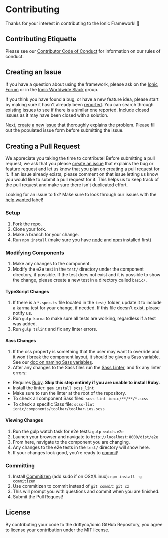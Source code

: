 # Contributing

Thanks for your interest in contributing to the Ionic Framework! :tada:


## Contributing Etiquette

Please see our [Contributor Code of Conduct](./CODE_OF_CONDUCT.md) for information on our rules of conduct.


## Creating an Issue

If you have a question about using the framework, please ask on the [Ionic Forum](http://forum.ionicframework.com/) or in the [Ionic Worldwide Slack](http://ionicworldwide.herokuapp.com/) group.

If you think you have found a bug, or have a new feature idea, please start by making sure it hasn't already been [reported](https://github.com/driftyco/ionic/issues?utf8=%E2%9C%93&q=is%3Aissue). You can search through existing issues to see if there is a similar one reported. Include closed issues as it may have been closed with a solution.

Next, [create a new issue](https://github.com/driftyco/ionic/issues/new) that thoroughly explains the problem. Please fill out the populated issue form before submitting the issue.


## Creating a Pull Request

We appreciate you taking the time to contribute! Before submitting a pull request, we ask that you please [create an issue](#creating-an-issue) that explains the bug or feature request and let us know that you plan on creating a pull request for it. If an issue already exists, please comment on that issue letting us know you would like to submit a pull request for it. This helps us to keep track of the pull request and make sure there isn't duplicated effort.

Looking for an issue to fix? Make sure to look through our issues with the [help wanted](https://github.com/driftyco/ionic/issues?q=is%3Aopen+is%3Aissue+label%3A%22help+wanted%22) label!

### Setup

1. Fork the repo.
2. Clone your fork.
3. Make a branch for your change.
4. Run `npm install` (make sure you have [node](https://nodejs.org/en/) and [npm](http://blog.npmjs.org/post/85484771375/how-to-install-npm) installed first)


### Modifying Components

1. Make any changes to the component.
2. Modify the e2e test in the `test/` directory under the component directory, if possible. If the test does not exist and it is possible to show the change, please create a new test in a directory called `basic/`.

#### TypeScript Changes

1. If there is a `*.spec.ts` file located in the `test/` folder, update it to include a karma test for your change, if needed. If this file doesn't exist, please notify us.
2. Run `gulp karma` to make sure all tests are working, regardless if a test was added.
3. Run `gulp tslint` and fix any linter errors.

#### Sass Changes

1. If the css property is something that the user may want to override and it won't break the component layout, it should be given a Sass variable. See our [doc on naming Sass variables](https://docs.google.com/document/d/1OyOyrRE5lpB_9mdkF0HWVQLV97fHma450N8XqE4mjZQ/edit?usp=sharing).
2. After any changes to the Sass files run the [Sass Linter](https://github.com/brigade/scss-lint), and fix any linter errors:
 - Requires [Ruby](https://www.ruby-lang.org/en/documentation/installation/). **Skip this step entirely if you are unable to install Ruby.**
 - Install the linter: `gem install scss_lint`
 - Make sure to run the linter at the root of the repository.
 - To check all component Sass files: `scss-lint ionic/**/**/*.scss`
 - To check a specific Sass file: `scss-lint ionic/components/toolbar/toolbar.ios.scss`


#### Viewing Changes

1. Run the gulp watch task for e2e tests: `gulp watch.e2e`
2. Launch your browser and navigate to `http://localhost:8000/dist/e2e`
3. From here, navigate to the component you are changing.
4. Any changes to the e2e tests in the `test/` directory will show here.
5. If your changes look good, you're ready to [commit](#committing)!


### Committing

1. Install [Commitizen](https://github.com/commitizen/cz-cli#installing-the-command-line-tool) (add sudo if on OSX/Linux): `npm install -g commitizen`
2. Use commitizen to commit instead of `git commit`: `git cz`
3. This will prompt you with questions and commit when you are finished.
4. Submit the Pull Request!


## License

By contributing your code to the driftyco/ionic GitHub Repository, you agree to license your contribution under the MIT license.
